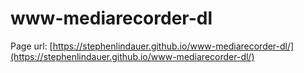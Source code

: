 # www-mediarecorder-dl

Page url: [https://stephenlindauer.github.io/www-mediarecorder-dl/](https://stephenlindauer.github.io/www-mediarecorder-dl/)
